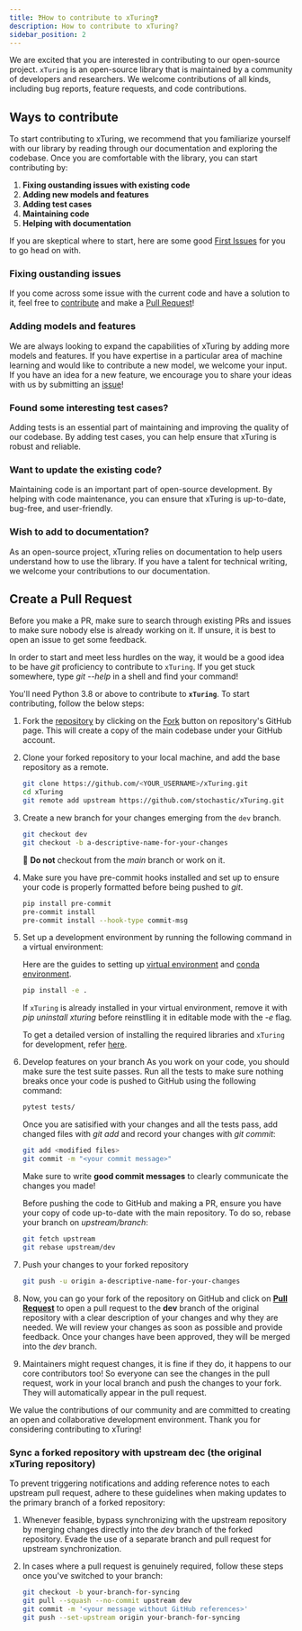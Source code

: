 ```yaml
---
title: ❓How to contribute to xTuring❓
description: How to contribute to xTuring?
sidebar_position: 2
---
```


<!-- # Contribute to xTuring -->

We are excited that you are interested in contributing to our open-source project. `xTuring` is an open-source library that is maintained by a community of developers and researchers. We welcome contributions of all kinds, including bug reports, feature requests, and code contributions.

## Ways to contribute
To start contributing to xTuring, we recommend that you familiarize yourself with our library by reading through our documentation and exploring the codebase. Once you are comfortable with the library, you can start contributing by:

1. **Fixing oustanding issues with existing code**
2. **Adding new models and features**
3. **Adding test cases**
4. **Maintaining code**
5. **Helping with documentation**

If you are skeptical where to start, here are some good [First Issues](https://github.com/stochasticai/xTuring/labels/good%20first%20issue) for you to go head on with.

### Fixing oustanding issues
If you come across some issue with the current code and have a solution to it, feel free to [contribute](https://github.com/stochasticai/xTuring/issues) and make a [Pull Request](https://github.com/stochasticai/xTuring/compare)! 


### Adding models and features
We are always looking to expand the capabilities of xTuring by adding more models and features. If you have expertise in a particular area of machine learning and would like to contribute a new model, we welcome your input. If you have an idea for a new feature, we encourage you to share your ideas with us by submitting an [issue](https://github.com/stochasticai/xTuring/issues)!

### Found some interesting test cases?
Adding tests is an essential part of maintaining and improving the quality of our codebase. By adding test cases, you can help ensure that xTuring is robust and reliable.

### Want to update the existing code?
Maintaining code is an important part of open-source development. By helping with code maintenance, you can ensure that xTuring is up-to-date, bug-free, and user-friendly.

### Wish to add to documentation?
As an open-source project, xTuring relies on documentation to help users understand how to use the library. If you have a talent for technical writing, we welcome your contributions to our documentation.


## Create a Pull Request
Before you make a PR, make sure to search through existing PRs and issues to make sure nobody else is already working on it. If unsure, it is best to open an issue to get some feedback.

In order to start and meet less hurdles on the way, it would be a good idea to be have _git_ proficiency to contribute to `xTuring`. If you get stuck somewhere, type _git --help_ in a shell and find your command!

You'll need Python 3.8 or above to contribute to __`xTuring`__. To start contributing, follow the below steps:

1. Fork the [repository](https://github.com/stochastciai/xTuring) by clicking on the [Fork](https://github.com/stochasticai/xTuring/fork) button on repository's GitHub page. This will create a copy of the main codebase under your GitHub account.

2. Clone your forked repository to your local machine, and add the base repository as a remote.

    ```bash
    git clone https://github.com/<YOUR_USERNAME>/xTuring.git
    cd xTuring
    git remote add upstream https://github.com/stochastic/xTuring.git
    ```

3. Create a new branch for your changes emerging from the `dev` branch.

    ```bash
    git checkout dev
    git checkout -b a-descriptive-name-for-your-changes
    ```
    🚨 **Do not** checkout from the _main_ branch or work on it.

4. Make sure you have pre-commit hooks installed and set up to ensure your code is properly formatted before being pushed to _git_. 

    ```bash
    pip install pre-commit
    pre-commit install
    pre-commit install --hook-type commit-msg
    ```

5. Set up a development environment by running the following command in a virtual environment:

    Here are the guides to setting up [virtual environment](https://www.freecodecamp.org/news/how-to-setup-virtual-environments-in-python/) and [conda environment](https://conda.io/projects/conda/en/latest/user-guide/getting-started.html).

    ```bash
    pip install -e .
    ```

    If `xTuring` is already installed in your virtual environment, remove it with _pip uninstall xturing_ before reinstlling it in editable mode with the _-e_ flag.

    To get a detailed version of installing the required libraries and `xTuring` for development, refer [here](/contributing/setting_up#editable-install).

6. Develop features on your branch
    As you work on your code, you should make sure the test suite passes. Run all the tests to make sure nothing breaks once your code is pushed to GitHub using the following command:
    ```bash
    pytest tests/
    ```

    Once you are satisified with your changes and all the tests pass, add changed files with _git add_ and record your changes with _git commit_:

    ```bash
    git add <modified files>
    git commit -m "<your commit message>"
    ```
    Make sure to write __good commit messages__ to clearly communicate the changes you made!

    Before pushing the code to GitHub and making a PR, ensure you have your copy of code up-to-date with the main repository. To do so, rebase your branch on _upstream/branch_:
    ```bash
    git fetch upstream
    git rebase upstream/dev
    ```

7. Push your changes to your forked repository

    ```bash
    git push -u origin a-descriptive-name-for-your-changes
    ```

8. Now, you can go your fork of the repository on GitHub and click on __[Pull Request](https://github.com/stochasticai/xTuring/compare)__ to open a pull request to the __dev__ branch of the original repository with a clear description of your changes and why they are needed. We will review your changes as soon as possible and provide feedback. Once your changes have been approved, they will be merged into the _dev_ branch.

9. Maintainers might request changes, it is fine if they do, it happens to our core contributors too! So everyone can see the changes in the pull request, work in your local branch and push the changes to your fork. They will automatically appear in the pull request.

We value the contributions of our community and are committed to creating an open and collaborative development environment. Thank you for considering contributing to xTuring!

### Sync a forked repository with upstream dec (the original xTuring repository)

To prevent triggering notifications and adding reference notes to each upstream pull request, adhere to these guidelines when making updates to the primary branch of a forked repository:

1. Whenever feasible, bypass synchronizing with the upstream repository by merging changes directly into the _dev_ branch of the forked repository. Evade the use of a separate branch and pull request for upstream synchronization.

2. In cases where a pull request is genuinely required, follow these steps once you've switched to your branch:

    ```bash
    git checkout -b your-branch-for-syncing
    git pull --squash --no-commit upstream dev
    git commit -m '<your message without GitHub references>'
    git push --set-upstream origin your-branch-for-syncing
    ```